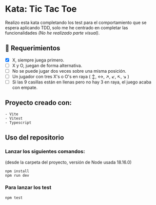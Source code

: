 # Kata: Tic Tac Toe

Realizo esta kata completando los test para el comportamiento que se espera aplicando TDD, solo me he centrado en completar las funcionalidades *(No he realizado parte visual)*.


## 📝 Requerimientos

- [x] X, siempre juega primero.
- [ ] X y O, juegan de forma alternativa.
- [ ] No se puede jugar dos veces sobre una misma posición.
- [ ] Un jugador con tres X's o O's en raya ( ↕️, ↔️, ↗️, ↙️, ↖️, ↘️ )
- [ ] Si las 9 casillas están en llenas pero no hay 3 en raya, el juego acaba con empate.

## Proyecto creado con:

    - Vite
    - Vitest
    - Typescript

## Uso del repositorio

### Lanzar los siguientes comandos:
(desde la carpeta del proyecto, versión de Node usada 18.16.0)

    npm install
    npm run dev

### Para lanzar los test

    npm test